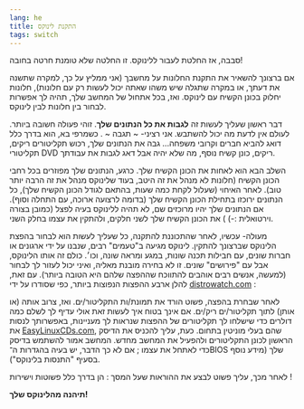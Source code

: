 ```yaml
---
lang: he
title: התקנת לינוקס
tags: switch
---
```


סבבה, אז החלטת לעבור ללינוקס. זו החלטה שלא טומנת חרטה בחובה!

אם ברצונך להשאיר את התקנת החלונות על מחשבך (אני ממליץ על כך, למקרה
שתשנה את דעתך, או במקרה שתגלה שיש משהו שאתה יכול לעשות
רק עם חלונות), חלונות יחלוק בכונן הקשיח עם לינוקס. 
ואז, בכל אתחול של המחשב שלך, תהיה לך אפשרות לבחור בין חלונות לבין לינוקס. 

דבר ראשון שעליך לעשות זה <b>לגבות את כל הנתונים שלך</b>. זוהי פעולה חשובה
ביותר. לעולם אין לדעת מה יכול להשתבש. אני רציני- ~ תגבה ~ . כשמרפי בא, הוא בדרך כלל דואג להביא חברים וקרובי משפחה...
גבה את הנתונים שלך, רכוש תקליטורים ריקים, תקליטורי DVD ריקים, כונן קשיח נוסף, מה שלא יהיה אבל דאג לגבות את עבודתך.

השלב הבא הוא לאחות את הכונן הקשיח שלך. כרגע, הנתונים שלך מפוזרים
בכל רחבי הכונן הקשיח (חלונות לא מנהל את זה היטב, בעוד שלינוקס מנהל את זה הרבה יותר טוב). לאחר האיחוי (שעלול לקחת כמה שעות, בהתאם לגודל הכונן הקשיח שלך), כל הנתונים ירוכזו בתחילת הכונן הקשיח שלך (בדומה לרצועה ארוכה, עם התחלה וסוף). אם הנתונים שלך יהיו מרוכזים שם, לא תהיה ללינוקס בעיה לפצל (כמובן בצורה וירטואלית :-) )
את הכונן הקשיח שלך לשני חלקים, ולהתקין את עצמו בחלק השני. 

מעולה- עכשיו, לאחר שהתכוננת להתקנה, כל שעליך לעשות 
הוא לבחור בהפצת הלינוקס שברצונך להתקין. לינוקס מגיעה ב"טעמים" רבים, שנבנו על ידי ארגונים או חברות שונים, עם חבילות תכנה שונות, במגע ומראה שונה, וכו׳. כולם זה אותו הלינוקס, אבל עם "פירושים" שונים. זו לא בחירה מובנת מאליה, ואיני יכול לעזור לך לבחור (למעשה, אנשים רבים אוהבים להתווכח שההפצה שלהם היא הטובה ביותר).
עם זאת, להלן ארבע ההפצות הנפוצות ביותר, כפי שסודרו על ידי <a 
href="http://www.distrowatch.com">distrowatch.com</a> :

<? make_distros_table() ?>

לאחר שבחרת בהפצה, פשוט הורד את תמונת/ות התקליטור/ים.
ואז, צרוב אותה (או אותן) לתוך תקליטור/ים ריק/ים. אם אינך בטוח איך לעשות זאת אולי עדיף לך לשלם כמה דולרים כדי שישלחו לך
תקליטורים של ההפצות שנראות לך מעניינות, באפשרותך לנסות את <a href="http://www.easylinuxcds.com">EasyLinuxCDs.com</a>, שהם בעלי מוניטין בתחום. 
כעת, עליך להכניס את הדיסק הראשון לכונן התקליטורים ולהפעיל את המחשב מחדש. המחשב אמור להשתמש בדיסק כדי לאתחל את עצמו ; אם לא כך הדבר,
יש בעיה בהגדרות ה־BIOS שלך (מידע נוסף בסעיף "התנסות בלינוקס").

לאחר מכך, עליך פשוט לבצע את ההוראות שעל המסך : הן בדרך כלל פשוטות וישירות !

<b>תיהנה מהלינוקס שלך!</b>

